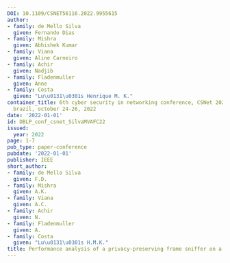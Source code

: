 ```yaml
---
DOI: 10.1109/CSNET56116.2022.9955615
author:
- family: de Mello Silva
  given: Fernando Dias
- family: Mishra
  given: Abhishek Kumar
- family: Viana
  given: Aline Carneiro
- family: Achir
  given: Nadjib
- family: Fladenmuller
  given: Anne
- family: Costa
  given: "Lu\u0131\u0301s Henrique M. K."
container_title: 6th cyber security in networking conference, CSNet 2022, rio de janeiro,
  brazil, october 24-26, 2022
date: '2022-01-01'
id: DBLP_conf_csnet_SilvaMVAFC22
issued:
  year: 2022
page: 1-7
pub_type: paper-conference
pubdate: '2022-01-01'
publisher: IEEE
short_author:
- family: de Mello Silva
  given: F.D.
- family: Mishra
  given: A.K.
- family: Viana
  given: A.C.
- family: Achir
  given: N.
- family: Fladenmuller
  given: A.
- family: Costa
  given: "Lu\u0131\u0301s H.M.K."
title: Performance analysis of a privacy-preserving frame sniffer on a raspberry pi
---
```

